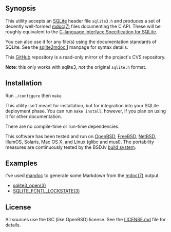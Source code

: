 ## Synopsis

This utility accepts an [SQLite](https://www.sqlite.org) header file
`sqlite3.h` and produces a set of decently well-formed
[mdoc(7)](https://man.openbsd.org/OpenBSD-current/man7/mdoc.7) files
documenting the C API.
These will be roughly equivalent to the [C-language Interface
Specification for SQLite](https://www.sqlite.org/c3ref/intro.html).

You can also use it for any file(s) using the documentation standards of
SQLite.
See the [sqlite2mdoc.1](sqlite2mdoc.1) manpage for syntax details.

This [GitHub](https://www.github.com) repository is a read-only mirror
of the project's CVS repository.

**Note**: this only works with sqlite3, *not* the original `sqlite.h`
format.

## Installation

Run `./configure` then `make`.

This utility isn't meant for installation, but for integration into your
SQLite deployment phase.  You can run `make install`, however, if you
plan on using it for other documentation.

There are no compile-time or run-time dependencies.

This software has been tested and run on 
[OpenBSD](https://www.openbsd.org),
[FreeBSD](https://www.freebsd.org),
[NetBSD](https://www.netbsd.org),
IllumOS, Solaris, Mac OS X, and Linux (glibc and musl).
The portability measures are continuously tested by the BSD.lv
[build system](https://kristaps.bsd.lv/cgi-bin/minci.cgi/index.html?project-name=sqlite2mdoc).

## Examples

I've used [mandoc](https://mandoc.bsd.lv) to generate some Markdown from
the [mdoc(7)](https://man.openbsd.org/mdoc.7) output.

- [sqlite3\_open(3)](samples/sample3_open.3.md)
- [SQLITE\_FCNTL\_LOCKSTATE(3)](samples/SQLITE_FCNTL_LOCKSTATE.3.md)

## License

All sources use the ISC (like OpenBSD) license.
See the [LICENSE.md](LICENSE.md) file for details.
